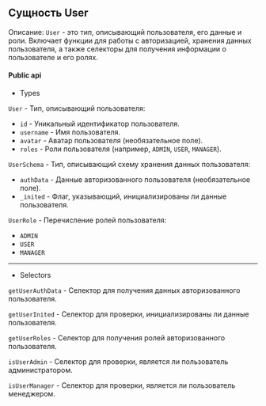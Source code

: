 ## Сущность User

Описание:
`User` - это тип, описывающий пользователя, его данные и роли. Включает функции для работы с авторизацией, хранения данных пользователя, а также селекторы для получения информации о пользователе и его ролях.

#### Public api

- Types

`User` - Тип, описывающий пользователя:
- `id` - Уникальный идентификатор пользователя.
- `username` - Имя пользователя.
- `avatar` - Аватар пользователя (необязательное поле).
- `roles` - Роли пользователя (например, `ADMIN`, `USER`, `MANAGER`).

`UserSchema` - Тип, описывающий схему хранения данных пользователя:
- `authData` - Данные авторизованного пользователя (необязательное поле).
- `_inited` - Флаг, указывающий, инициализированы ли данные пользователя.

`UserRole` - Перечисление ролей пользователя:
- `ADMIN`
- `USER`
- `MANAGER`

---
- Selectors

`getUserAuthData` - Селектор для получения данных авторизованного пользователя.

`getUserInited` - Селектор для проверки, инициализированы ли данные пользователя.

`getUserRoles` - Селектор для получения ролей авторизованного пользователя.

`isUserAdmin` - Селектор для проверки, является ли пользователь администратором.

`isUserManager` - Селектор для проверки, является ли пользователь менеджером.
